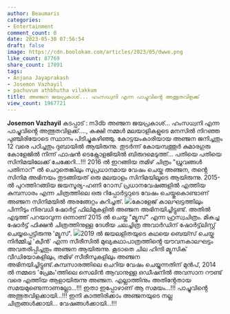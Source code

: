 ```yaml
---
author: Beaumaris
categories:
- Entertainment
comment_count: 0
date: 2023-05-30 07:56:54
draft: false
image: https://cdn.boolokam.com/articles/2023/05/dwwe.png
like_count: 87769
share_count: 17891
tags:
- Anjana Jayaprakash
- Josemon Vazhayil
- pachuvum athbhutha vilakkum
title: അഞ്ജന ജയപ്രകാശ്... ഹംസധ്വനി എന്ന പാച്ചുവിൻ്റെ അത്ഭുതവിളക്ക്
view_count: 1967721
---
```


**Josemon Vazhayil** കടപ്പാട് : m3db അഞ്ജന ജയപ്രകാശ്... ഹംസധ്വനി എന്ന പാച്ചുവിൻ്റെ അത്ഭുതവിളക്ക്...., കക്ഷി നമ്മൾ മലയാളികളുടെ മനസിൽ നിറഞ്ഞ പുഞ്ചിരിയോടെ സ്ഥാനം പിടിച്ചുകഴിഞ്ഞു. കോട്ടയംകാരിയായ അഞ്ജന ജനിച്ചതും 12 വരെ പഠിച്ചതും ദുബായിൽ ആയിരുന്നു. തുടർന്ന് കോയമ്പത്തൂർ കുമാരഗുരു കോളേജിൽ നിന്ന് ഫാഷൻ ടെക്നോളജിയിൽ ബിരുദമെടുത്ത്... പതിയെ പതിയെ സിനിമയിലേക്ക് ചേക്കേറി...!!! [](https://cdn.boolokam.com/articles/2023/05/wwwwe.jpg)2016 ൽ ഇറങ്ങിയ തമിഴ് ചിത്രം "ധ്രുവങ്ങൾ പതിനാറ്" ൽ ചെറുതെങ്കിലും സുപ്രധാനമായ വേഷം ചെയ്ത അഞ്ജന, തൻ്റെ സിനിമ അഭിനയം തുടങ്ങിയത് ഒരു മലയാളം സിനിമയിലൂടെ ആയിരുന്നു. 2015-ൽ പുറത്തിറങ്ങിയ ജയസൂര്യ-ഹണി റോസ് പ്രധാനവേഷങ്ങളിൽ എത്തിയ കുമ്പസാരം എന്ന ചിത്രത്തിലെ ഒരു റിപ്പോർട്ടറുടെ വേഷം ചെയ്തുകൊണ്ടാണ് അഞ്ജന സിനിമയിൽ അരങ്ങേറ്റം കുറിച്ചത്. [![](https://cdn.boolokam.com/articles/2023/05/dwwe.png)](https://cdn.boolokam.com/articles/2023/05/dwwe.png)കോളേജ് കാലഘട്ടത്തിലും പിന്നീടും നിരവധി ഷോർട്ട് ഫിലിമുകളിൽ അഞ്ജന അഭിനയിച്ചിട്ടുണ്ട്. അതിൽ എടുത്ത് പറയാവുന്ന ഒന്നാണ് 2015 ൽ ചെയ്ത "മ്യൂസ്" എന്ന ഹ്രസ്വചിത്രം. മികച്ച ഷോർട്ട് ഫിക്ഷൻ ചിത്രത്തിനുള്ള ദേശീയ ചലച്ചിത്ര അവാർഡിന് ഷോർട്ട്‌ലിസ്റ്റ് ചെയ്യപ്പെട്ടിരുന്നു 'മ്യൂസ്'. [![](https://cdn.boolokam.com/articles/2023/05/saqqq-1024x576.jpg)](https://cdn.boolokam.com/articles/2023/05/saqqq.jpg)2019 ൽ ജയലളിതയുടെ കഥയെ ബെയ്സ് ചെയ്ത നിർമ്മിച്ച 'ക്വീൻ' എന്ന സീരീസിൽ മുഖ്യകഥാപാത്രത്തിൻ്റെ യൗവനകാലഘട്ടം അവതരിപ്പിച്ചതും അഞ്ജന ആയിരുന്നു. കൂടാതെ ചില ഹിന്ദി മ്യൂസിക് വീഡിയോകളിലും, തമിഴ് സീരീസുകളിലും അഞ്ജന അഭിനയിച്ചിട്ടുണ്ട്.കുമ്പസാരത്തിലെ ചെറിയ വേഷം ചെയ്യുന്നതിന് മുൻപ്, 2014 ൽ നമ്മടെ 'പ്രേമം'ത്തിലെ സെലിൻ ആവാനുള്ള ഒഡീഷനിൽ അവസാന റൗണ്ട് വരെ എത്തിയ ആളായിരുന്നു അഞ്ജന. എല്ലാത്തിനും അതിൻ്റേതായ സമയമുണ്ടെന്നാണല്ലോ...!!! ഇതാ ഇപ്പോഴാണ് ആ സമയം...!!! പാച്ചുവിൻ്റെ അത്ഭുതവിളക്കായി...!!! ഇനി കാത്തിരിക്കാം അഞ്ജനയുടെ നല്ല ചിത്രങ്ങൾക്കായി... വേഷങ്ങൾക്കായി...!!!